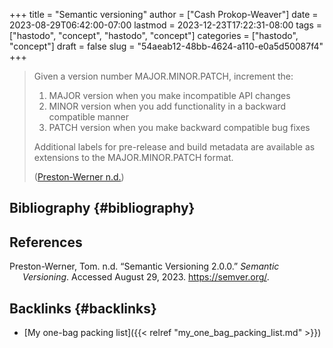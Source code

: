 +++
title = "Semantic versioning"
author = ["Cash Prokop-Weaver"]
date = 2023-08-29T06:42:00-07:00
lastmod = 2023-12-23T17:22:31-08:00
tags = ["hastodo", "concept", "hastodo", "concept"]
categories = ["hastodo", "concept"]
draft = false
slug = "54aeab12-48bb-4624-a110-e0a5d50087f4"
+++

> Given a version number MAJOR.MINOR.PATCH, increment the:
>
> 1.  MAJOR version when you make incompatible API changes
> 2.  MINOR version when you add functionality in a backward compatible manner
> 3.  PATCH version when you make backward compatible bug fixes
>
> Additional labels for pre-release and build metadata are available as extensions to the MAJOR.MINOR.PATCH format.
>
> (<a href="#citeproc_bib_item_1">Preston-Werner n.d.</a>)


## Bibliography {#bibliography}

## References

<style>.csl-entry{text-indent: -1.5em; margin-left: 1.5em;}</style><div class="csl-bib-body">
  <div class="csl-entry"><a id="citeproc_bib_item_1"></a>Preston-Werner, Tom. n.d. “Semantic Versioning 2.0.0.” <i>Semantic Versioning</i>. Accessed August 29, 2023. <a href="https://semver.org/">https://semver.org/</a>.</div>
</div>



## Backlinks {#backlinks}

-   [My one-bag packing list]({{< relref "my_one_bag_packing_list.md" >}})
